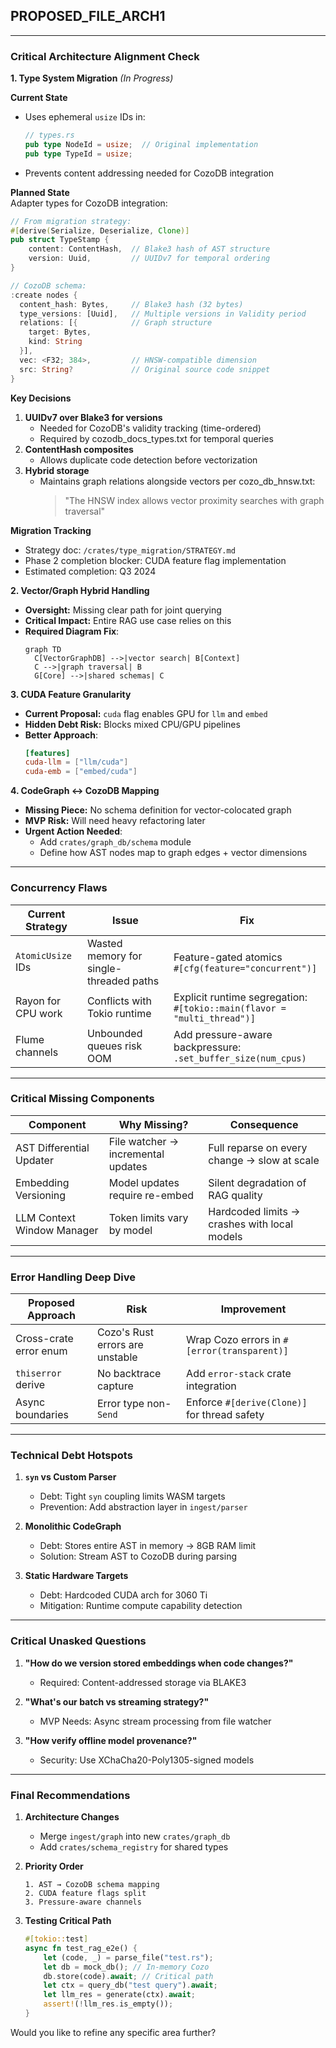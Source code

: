## PROPOSED_FILE_ARCH1

---

### **Critical Architecture Alignment Check**

**1. Type System Migration** *(In Progress)*

**Current State**
- Uses ephemeral `usize` IDs in:
  ```rust
  // types.rs
  pub type NodeId = usize;  // Original implementation
  pub type TypeId = usize;
  ```
- Prevents content addressing needed for CozoDB integration

**Planned State**  
Adapter types for CozoDB integration:
  ```rust
  // From migration strategy:
  #[derive(Serialize, Deserialize, Clone)]
  pub struct TypeStamp {
      content: ContentHash,  // Blake3 hash of AST structure
      version: Uuid,         // UUIDv7 for temporal ordering
  }

  // CozoDB schema:
  :create nodes {
    content_hash: Bytes,     // Blake3 hash (32 bytes)
    type_versions: [Uuid],   // Multiple versions in Validity period
    relations: [{            // Graph structure
      target: Bytes, 
      kind: String
    }],
    vec: <F32; 384>,         // HNSW-compatible dimension
    src: String?             // Original source code snippet
  }
  ```

**Key Decisions**
1. **UUIDv7 over Blake3 for versions**
   - Needed for CozoDB's validity tracking (time-ordered)
   - Required by cozodb_docs_types.txt for temporal queries
2. **ContentHash composites**
   - Allows duplicate code detection before vectorization
3. **Hybrid storage**
   - Maintains graph relations alongside vectors per cozo_db_hnsw.txt:
     > "The HNSW index allows vector proximity searches with graph traversal"

**Migration Tracking**
- Strategy doc: `/crates/type_migration/STRATEGY.md`
- Phase 2 completion blocker: CUDA feature flag implementation
- Estimated completion: Q3 2024

**2. Vector/Graph Hybrid Handling**
- **Oversight:** Missing clear path for joint querying
- **Critical Impact:** Entire RAG use case relies on this
- **Required Diagram Fix**:
  ```mermaid
  graph TD
    C[VectorGraphDB] -->|vector search| B[Context]
    C -->|graph traversal| B
    G[Core] -->|shared schemas| C
  ```

**3. CUDA Feature Granularity**
- **Current Proposal:** `cuda` flag enables GPU for `llm` and `embed`
- **Hidden Debt Risk:** Blocks mixed CPU/GPU pipelines
- **Better Approach**:
  ```toml
  [features]
  cuda-llm = ["llm/cuda"] 
  cuda-emb = ["embed/cuda"]
  ```

**4. CodeGraph ↔ CozoDB Mapping**
- **Missing Piece:** No schema definition for vector-colocated graph
- **MVP Risk:** Will need heavy refactoring later
- **Urgent Action Needed**:
  - Add `crates/graph_db/schema` module
  - Define how AST nodes map to graph edges + vector dimensions

---

### **Concurrency Flaws**

**Current Strategy** | **Issue** | **Fix**
---|---|---
`AtomicUsize` IDs | Wasted memory for single-threaded paths | Feature-gated atomics<br>`#[cfg(feature="concurrent")]`
Rayon for CPU work | Conflicts with Tokio runtime | Explicit runtime segregation:<br>`#[tokio::main(flavor = "multi_thread")]`
Flume channels | Unbounded queues risk OOM | Add pressure-aware backpressure:<br>`.set_buffer_size(num_cpus)`

---

### **Critical Missing Components**

**Component** | **Why Missing?** | **Consequence**
---|---|---
AST Differential Updater | File watcher → incremental updates | Full reparse on every change → slow at scale
Embedding Versioning | Model updates require re-embed | Silent degradation of RAG quality
LLM Context Window Manager | Token limits vary by model | Hardcoded limits → crashes with local models

---

### **Error Handling Deep Dive**

**Proposed Approach** | **Risk** | **Improvement**
---|---|---
Cross-crate error enum | Cozo's Rust errors are unstable | Wrap Cozo errors in `#[error(transparent)]`
`thiserror` derive | No backtrace capture | Add `error-stack` crate integration
Async boundaries | Error type non-`Send` | Enforce `#[derive(Clone)]` for thread safety

---

### **Technical Debt Hotspots**

1. **`syn` vs Custom Parser**
   - Debt: Tight `syn` coupling limits WASM targets
   - Prevention: Add abstraction layer in `ingest/parser`

2. **Monolithic CodeGraph**
   - Debt: Stores entire AST in memory → 8GB RAM limit
   - Solution: Stream AST to CozoDB during parsing

3. **Static Hardware Targets**
   - Debt: Hardcoded CUDA arch for 3060 Ti
   - Mitigation: Runtime compute capability detection

---

### **Critical Unasked Questions**

1. **"How do we version stored embeddings when code changes?"**
   - Required: Content-addressed storage via BLAKE3

2. **"What's our batch vs streaming strategy?"**
   - MVP Needs: Async stream processing from file watcher

3. **"How verify offline model provenance?"**
   - Security: Use XChaCha20-Poly1305-signed models

---

### **Final Recommendations**

1. **Architecture Changes**
   - Merge `ingest/graph` into new `crates/graph_db`
   - Add `crates/schema_registry` for shared types

2. **Priority Order**
   ```text
   1. AST → CozoDB schema mapping
   2. CUDA feature flags split
   3. Pressure-aware channels
   ```

3. **Testing Critical Path**
   ```rust
   #[tokio::test]
   async fn test_rag_e2e() {
       let (code, _) = parse_file("test.rs"); 
       let db = mock_db(); // In-memory Cozo
       db.store(code).await; // Critical path
       let ctx = query_db("test query").await;
       let llm_res = generate(ctx).await;
       assert!(!llm_res.is_empty());
   }
   ```

Would you like to refine any specific area further?
